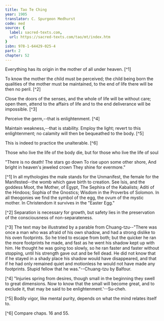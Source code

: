 ```yaml
---
title: Tao Te Ching
year: 1905
translator: C. Spurgeon Medhurst
code: med
source: {
  label: sacred-texts.com,
  url: https://sacred-texts.com/tao/mt/index.htm
}
isbn: 978-1-64429-025-4
part: 2
chapter: 52
---
```

Everything has its origin in the mother of all under heaven. [^1]

To know the mother the child must be perceived; the child being born the qualities of the mother must be maintained, to the end of life there will be then no peril. [^2]

Close the doors of the senses, and the whole of life will be without care; open them, attend to the affairs of life and to the end deliverance will be impossible. [^3]

Perceive the germ,--that is enlightenment. [^4]

Maintain weakness,--that is stability. Employ the light; revert to this enlightenment; no calamity will then be bequeathed to the body. [^5]

This is indeed to practice the unalterable. [^6]

Those who live the life of the body die, but for those who live the life of soul

"There is no death! The stars go down
To rise upon some other shore,
And bright in heaven's jeweled crown
They shine for evermore."



[^1] In all mythologies the male stands for the Unmanifest, the female for the Manifested--the womb which gave birth to creation. See Isis, and the goddess Moot, the Mother, of Egypt, The Sephira of the Kabalists; Aditi of the Hindoos; Sophia of the Gnostics; Wisdom in the Proverbs of Solomon. In all theogonies we find the symbol of the egg, the ovum of the mystic mother. In Christendom it survives in the "Easter Egg."

[^2] Separation is necessary for growth, but safety lies in the preservation of the consciousness of non-separateness.

[^3] The text may be illustrated by a parable from Chuang-tzu--"There was once a man who was afraid of his own shadow, and had a strong dislike to his oven footprints. So he tried to escape from both; but the quicker he ran the more footprints he made, and fast as he went his shadow kept up with him. He thought he was going too slowly, so he ran faster and faster without stopping, until his strength gave out and be fell dead. He did not know that if he stayed in a shady place his shadow would have disappeared, and that if he had only remained quiet and motionless he would not have made any footprints. Stupid fellow that he was."--Chuang-tzu by Balfour.

[^4] "Injuries spring from desires, though small in the beginning they swell to great dimensions. Now to know that the small will become great, and to exclude it, that may be said to be enlightenment.'--Su-cheh.

[^5] Bodily vigor, like mental purity, depends on what the mind relates itself to.

[^6] Compare chaps. 16 and 55.